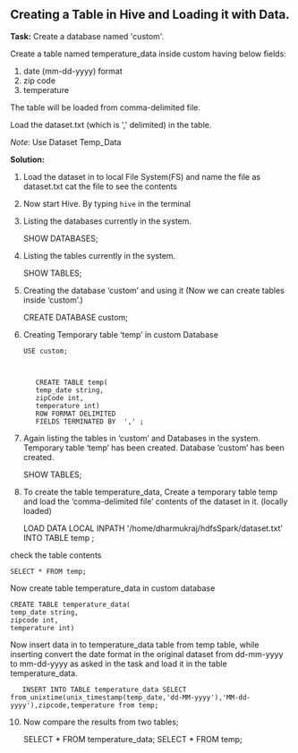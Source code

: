 


Creating a Table in Hive and Loading it with Data.
--------------------------------------------------

**Task:**
Create a database named 'custom'.

Create a table named temperature_data inside custom having below fields:
1. date (mm-dd-yyyy) format
2. zip code
3. temperature

The table will be loaded from comma-delimited file.

Load the dataset.txt (which is ',' delimited) in the table.

*Note*: Use Dataset Temp_Data

**Solution:**

1) Load the dataset in to local File System(FS) and name the file as dataset.txt
cat the file to see the contents
2) Now start Hive.
 By typing `hive` in the terminal
3) Listing the databases currently in the system.

     SHOW DATABASES;

4) Listing the tables currently in the system. 

    SHOW TABLES;


6) Creating the database ‘custom’ and using it (Now we can create tables inside ‘custom’.) 
	

    CREATE DATABASE custom;

7) Creating Temporary table ‘temp’ in custom Database
 

	   USE custom;

  

	      CREATE TABLE temp(
	      temp_date string,
	      zipCode int,
	      temperature int)
	      ROW FORMAT DELIMITED
	      FIELDS TERMINATED BY  ',' ;
      

8) Again listing the tables in ‘custom’ and Databases in the system. 
Temporary table ‘temp’ has been created. Database ‘custom’ has been created.

    SHOW TABLES;

9) To create the table temperature_data, 
Create a temporary table temp and load the ‘comma-delimited file’ contents of the dataset in it. (locally loaded)

    LOAD DATA LOCAL INPATH '/home/dharmukraj/hdfsSpark/dataset.txt' INTO TABLE temp ;

check the table contents

    SELECT * FROM temp;
Now create table temperature_data in custom database

    CREATE TABLE temperature_data(
    temp_date string,
    zipcode int,
    temperature int)
Now insert data in to temperature_data table from temp table, while inserting convert the date format in the original dataset from dd-mm-yyyy to mm-dd-yyyy as asked in the task and load it in the table temperature_data.

       INSERT INTO TABLE temperature_data SELECT from_unixtime(unix_timestamp(temp_date,'dd-MM-yyyy'),'MM-dd-yyyy'),zipcode,temperature from temp;

10) Now compare the results from two tables;

    SELECT * FROM temperature_data;
    SELECT * FROM temp;






























